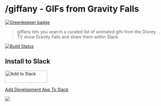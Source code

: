 # /giffany - GIFs from Gravity Falls

[![Greenkeeper badge](https://badges.greenkeeper.io/neogeek/giffany.svg)](https://greenkeeper.io/)

> giffany lets you search a curated list of animated gifs from the Disney TV show Gravity Falls and share them within Slack.

[![Build Status](https://travis-ci.org/neogeek/giffany.svg?branch=master)](https://travis-ci.org/neogeek/giffany)

## Install to Slack

<a href="https://slack.com/oauth/authorize?scope=commands+chat%3Awrite%3Abot+chat%3Awrite%3Auser&client_id=70853985172.70858605152"><img alt="Add to Slack" height="40" width="139" src="https://platform.slack-edge.com/img/add_to_slack.png" srcset="https://platform.slack-edge.com/img/add_to_slack.png 1x, https://platform.slack-edge.com/img/add_to_slack@2x.png 2x" /></a>

<a href="https://slack.com/oauth/authorize?scope=commands+chat%3Awrite%3Abot+chat%3Awrite%3Auser&client_id=70853985172.73346019975">Add Development App To Slack</a>

![](https://media.giphy.com/media/l2Sq2QNLxODty5MFW/giphy.gif)
